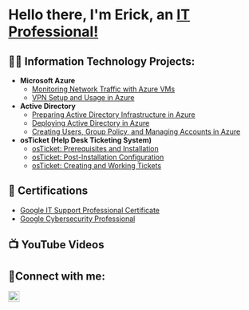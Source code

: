 <h1>Hello there, I'm Erick, an <a href="https://linkedin.com/in/erick-nguyen-210036341">IT Professional!</a></h1>

<h2>👨‍💻 Information Technology Projects:</h2>

- <b>Microsoft Azure</b>
  - [Monitoring Network Traffic with Azure VMs](https://github.com/ericknguyen413/monitoring-network-traffic-with-azure-vms)
  - [VPN Setup and Usage in Azure](https://github.com/ericknguyen413/vpn-setup-and-usage-in-azure)
- <b>Active Directory</b>
  - [Preparing Active Directory Infrastructure in Azure](https://github.com/ericknguyen413/preparing-active-directory-infrastructure-in-azure)
  - [Deploying Active Directory in Azure](https://github.com/ericknguyen413/deploying-active-directory-in-azure)
  - [Creating Users, Group Policy, and Managing Accounts in Azure](https://github.com/ericknguyen413/creating-users-group-policy-and-managing-accounts-in-azure)
- <b>osTicket (Help Desk Ticketing System)</b>
  - [osTicket: Prerequisites and Installation](https://github.com/ericknguyen413/osticket-prereqs)
  - [osTicket: Post-Installation Configuration](https://github.com/ericknguyen413/post-install-config)
  - [osTicket: Creating and Working Tickets](https://github.com/ericknguyen413/creating-and-working-tickets)
  
<h2>📄 Certifications</h2>

- [Google IT Support Professional Certificate](https://coursera.org/share/1ef11652f3d20f905aabb6b794b34a21)
- [Google Cybersecurity Professional](https://coursera.org/share/2d0154b331c0b77f22be9ae195961e9a)

<h2>📺 YouTube Videos</h2>

<h2>🤳Connect with me:</h2>

[<img align="left" alt="Erick | LinkedIn" width="22px" src="https://cdn.jsdelivr.net/npm/simple-icons@v3/icons/linkedin.svg" />][linkedin]

[linkedin]: https://linkedin.com/in/erick-nguyen-210036341
